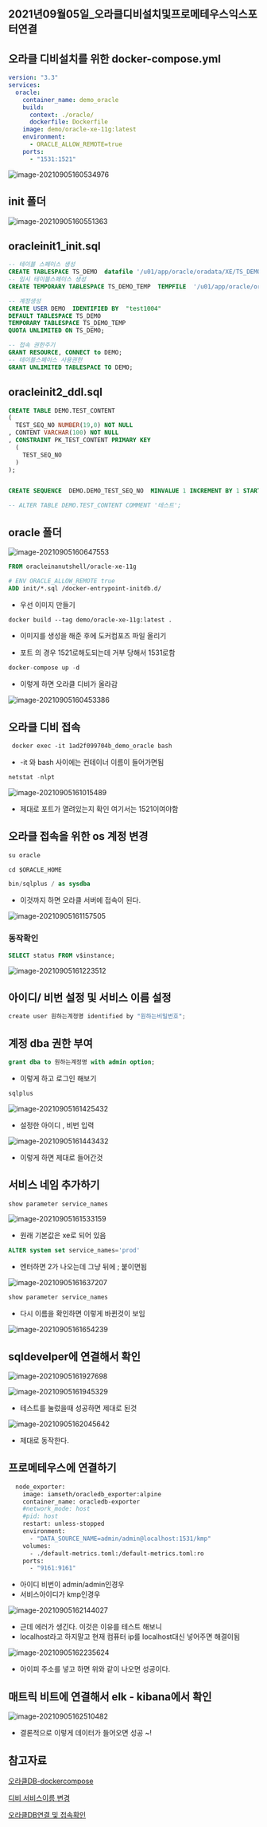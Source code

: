 ## 2021년09월05일_오라클디비설치및프로메테우스익스포터연결

## 오라클 디비설치를 위한 docker-compose.yml

```yml
version: "3.3"
services:
  oracle:
    container_name: demo_oracle
    build:
      context: ./oracle/
      dockerfile: Dockerfile
    image: demo/oracle-xe-11g:latest  
    environment:
      - ORACLE_ALLOW_REMOTE=true
    ports:
      - "1531:1521"
```

![image-20210905160534976](2021년09월05일_오라클디비설치및프로메테우스익스포터연결.assets/image-20210905160534976.png)

## init 폴더

![image-20210905160551363](2021년09월05일_오라클디비설치및프로메테우스익스포터연결.assets/image-20210905160551363.png)

## oracleinit1_init.sql

```sql
-- 테이블 스페이스 생성
CREATE TABLESPACE TS_DEMO  datafile '/u01/app/oracle/oradata/XE/TS_DEMO.dbf' SIZE 100M AUTOEXTEND on next 100M;
-- 임시 테이블스페이스 생성
CREATE TEMPORARY TABLESPACE TS_DEMO_TEMP  TEMPFILE  '/u01/app/oracle/oradata/XE/TS_DEMO_TEMP.dbf' SIZE 100M AUTOEXTEND on next 10M;

-- 계정생성
CREATE USER DEMO  IDENTIFIED BY  "test1004"
DEFAULT TABLESPACE TS_DEMO
TEMPORARY TABLESPACE TS_DEMO_TEMP
QUOTA UNLIMITED ON TS_DEMO;

-- 접속 권한주기
GRANT RESOURCE, CONNECT to DEMO;
-- 테이블스페이스 사용권한
GRANT UNLIMITED TABLESPACE TO DEMO;
```

## oracleinit2_ddl.sql

```sql
CREATE TABLE DEMO.TEST_CONTENT 
(
  TEST_SEQ_NO NUMBER(19,0) NOT NULL 
, CONTENT VARCHAR(100) NOT NULL  
, CONSTRAINT PK_TEST_CONTENT PRIMARY KEY 
  (
    TEST_SEQ_NO 
  )
);


CREATE SEQUENCE  DEMO.DEMO_TEST_SEQ_NO  MINVALUE 1 INCREMENT BY 1 START WITH 1 CACHE 20 NOORDER  NOCYCLE; 

-- ALTER TABLE DEMO.TEST_CONTENT COMMENT '테스트';
```

## oracle 폴더

![image-20210905160647553](2021년09월05일_오라클디비설치및프로메테우스익스포터연결.assets/image-20210905160647553.png)

```dockerfile
FROM oracleinanutshell/oracle-xe-11g

# ENV ORACLE_ALLOW_REMOTE true
ADD init/*.sql /docker-entrypoint-initdb.d/
```

- 우선 이미지 만들기

```dockerfile
docker build --tag demo/oracle-xe-11g:latest .
```

- 이미지를 생성을 해준 후에 도커컴포즈 파일 올리기

- 포트 의 경우 1521로해도되는데 거부 당해서 1531로함

```go
docker-compose up -d 
```

- 이렇게 하면 오라클 디비가 올라감

![image-20210905160453386](2021년09월05일_오라클디비설치및프로메테우스익스포터연결.assets/image-20210905160453386.png)

## 오라클 디비 접속

```dockerfile
 docker exec -it 1ad2f099704b_demo_oracle bash
```

- -it 와 bash 사이에는 컨테이너 이름이 들어가면됨

``` go
netstat -nlpt
```

![image-20210905161015489](2021년09월05일_오라클디비설치및프로메테우스익스포터연결.assets/image-20210905161015489.png)

- 제대로 포트가 열려있는지 확인 여기서는 1521이여야함 

## 오라클 접속을 위한 os 계정 변경

```sql 
su oracle

cd $ORACLE_HOME

bin/sqlplus / as sysdba
```

- 이것까지 하면 오라클 서버에 접속이 된다.

![image-20210905161157505](2021년09월05일_오라클디비설치및프로메테우스익스포터연결.assets/image-20210905161157505.png)

### 동작확인

```sql
SELECT status FROM v$instance;
```

![image-20210905161223512](2021년09월05일_오라클디비설치및프로메테우스익스포터연결.assets/image-20210905161223512.png)

## 아이디/ 비번 설정 및 서비스 이름 설정

```go
create user 원하는계정명 identified by "원하는비밀번호";
```

## 계정 dba 권한 부여

```sql
grant dba to 원하는계정명 with admin option;
```

- 이렇게 하고 로그인 해보기

```sql
sqlplus
```

![image-20210905161425432](2021년09월05일_오라클디비설치및프로메테우스익스포터연결.assets/image-20210905161425432.png)

- 설정한 아이디 , 비번 입력

![image-20210905161443432](2021년09월05일_오라클디비설치및프로메테우스익스포터연결.assets/image-20210905161443432.png)

- 이렇게 하면 제대로 들어간것

## 서비스 네임 추가하기

``` sql
show parameter service_names
```

![image-20210905161533159](2021년09월05일_오라클디비설치및프로메테우스익스포터연결.assets/image-20210905161533159.png)

- 원래 기본값은 xe로 되어 있음

```sql
ALTER system set service_names='prod'
```

- 엔터하면 2가 나오는데 그냥 뒤에 ; 붙이면됨

![image-20210905161637207](2021년09월05일_오라클디비설치및프로메테우스익스포터연결.assets/image-20210905161637207.png)

```sql
show parameter service_names
```

- 다시 이름을 확인하면 이렇게 바뀐것이 보임

![image-20210905161654239](2021년09월05일_오라클디비설치및프로메테우스익스포터연결.assets/image-20210905161654239.png)

## sqldevelper에 연결해서 확인

![image-20210905161927698](2021년09월05일_오라클디비설치및프로메테우스익스포터연결.assets/image-20210905161927698.png)

![image-20210905161945329](2021년09월05일_오라클디비설치및프로메테우스익스포터연결.assets/image-20210905161945329.png)

- 테스트를 눌렀을때 성공하면 제대로 된것

![image-20210905162045642](2021년09월05일_오라클디비설치및프로메테우스익스포터연결.assets/image-20210905162045642.png)

- 제대로 동작한다.

## 프로메테우스에 연결하기

``` dockerfile
  node_exporter:
    image: iamseth/oracledb_exporter:alpine
    container_name: oracledb-exporter
    #network_mode: host
    #pid: host
    restart: unless-stopped
    environment:
      - "DATA_SOURCE_NAME=admin/admin@localhost:1531/kmp"
    volumes:
      - ./default-metrics.toml:/default-metrics.toml:ro
    ports:
      - "9161:9161"          
```

- 아이디 비번이 admin/admin인경우 
- 서비스아이디가 kmp인경우

![image-20210905162144027](2021년09월05일_오라클디비설치및프로메테우스익스포터연결.assets/image-20210905162144027.png)

- 근데 에러가 생긴다. 이것은 이유를 테스트 해보니
- localhost라고 하지말고 현재 컴퓨터 ip를 localhost대신 넣어주면 해결이됨

![image-20210905162235624](2021년09월05일_오라클디비설치및프로메테우스익스포터연결.assets/image-20210905162235624.png)

- 아이피 주소를 넣고 하면 위와 같이 나오면 성공이다. 

## 매트릭 비트에 연결해서 elk - kibana에서 확인

![image-20210905162510482](2021년09월05일_오라클디비설치및프로메테우스익스포터연결.assets/image-20210905162510482.png)

- 결론적으로 이렇게 데이터가 들어오면 성공 ~!

## 참고자료

[오라클DB-dockercompose](https://jonghyeok-dev.tistory.com/56)

[디비 서비스이름 변경](https://m.blog.naver.com/PostView.naver?isHttpsRedirect=true&blogId=hanajava&logNo=222124855210)

[오라클DB연결 및 접속확인](https://stricky.tistory.com/396)
